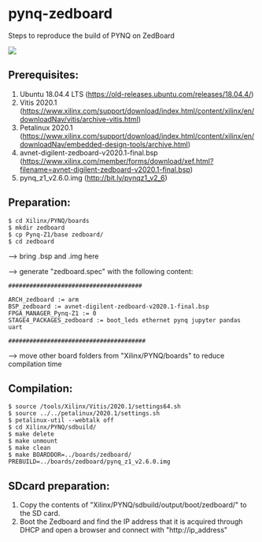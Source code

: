 # pynq-zedboard
Steps to reproduce the build of PYNQ on ZedBoard

![](https://img.shields.io/github/last-commit/ECSAlab/dnndk-zedboard?style=plastic)

## Prerequisites:
1) Ubuntu 18.04.4 LTS (https://old-releases.ubuntu.com/releases/18.04.4/)
2) Vitis 2020.1 (https://www.xilinx.com/support/download/index.html/content/xilinx/en/downloadNav/vitis/archive-vitis.html)
3) Petalinux 2020.1 (https://www.xilinx.com/support/download/index.html/content/xilinx/en/downloadNav/embedded-design-tools/archive.html)
4) avnet-digilent-zedboard-v2020.1-final.bsp (https://www.xilinx.com/member/forms/download/xef.html?filename=avnet-digilent-zedboard-v2020.1-final.bsp)
5) pynq_z1_v2.6.0.img (http://bit.ly/pynqz1_v2_6)

## Preparation:
```shell=
$ cd Xilinx/PYNQ/boards
$ mkdir zedboard
$ cp Pynq-Z1/base zedboard/
$ cd zedboard
```
--> bring .bsp and .img here

--> generate "zedboard.spec" with the following content:

```console=
######################################

ARCH_zedboard := arm
BSP_zedboard := avnet-digilent-zedboard-v2020.1-final.bsp
FPGA_MANAGER_Pynq-Z1 := 0
STAGE4_PACKAGES_zedboard := boot_leds ethernet pynq jupyter pandas uart

#######################################
```

--> move other board folders from "Xilinx/PYNQ/boards" to reduce compilation time

## Compilation:
```shell=
$ source /tools/Xilinx/Vitis/2020.1/settings64.sh
$ source ../../petalinux/2020.1/settings.sh
$ petalinux-util --webtalk off
$ cd Xilinx/PYNQ/sdbuild/
$ make delete
$ make unmount
$ make clean
$ make BOARDDOR=../boards/zedboard/ PREBUILD=../boards/zedboard/pynq_z1_v2.6.0.img
```

## SDcard preparation:
1) Copy the contents of "Xilinx/PYNQ/sdbuild/output/boot/zedboard/" to the SD card.
2) Boot the Zedboard and find the IP address that it is acquired through DHCP and open a browser and connect with "http://ip_address"
